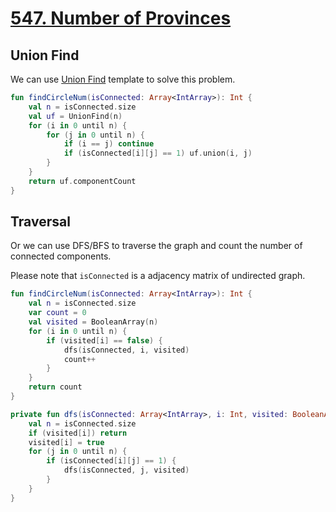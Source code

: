 # [547. Number of Provinces](https://leetcode.com/problems/number-of-provinces/)

## Union Find
We can use [Union Find](../topics/graph.md#union-find) template to solve this problem.

```kotlin
fun findCircleNum(isConnected: Array<IntArray>): Int {
    val n = isConnected.size
    val uf = UnionFind(n)
    for (i in 0 until n) {
        for (j in 0 until n) {
            if (i == j) continue
            if (isConnected[i][j] == 1) uf.union(i, j)
        }
    }
    return uf.componentCount
}
```

## Traversal
Or we can use DFS/BFS to traverse the graph and count the number of connected components.

Please note that `isConnected` is a adjacency matrix of undirected graph.

```kotlin
fun findCircleNum(isConnected: Array<IntArray>): Int {
    val n = isConnected.size
    var count = 0
    val visited = BooleanArray(n) 
    for (i in 0 until n) {
        if (visited[i] == false) {
            dfs(isConnected, i, visited)
            count++
        }
    }
    return count
}

private fun dfs(isConnected: Array<IntArray>, i: Int, visited: BooleanArray) {
    val n = isConnected.size
    if (visited[i]) return
    visited[i] = true
    for (j in 0 until n) {
        if (isConnected[i][j] == 1) {
            dfs(isConnected, j, visited)
        }
    }
}
```